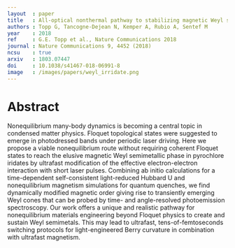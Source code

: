 ```yaml
---
layout  : paper
title   : All-optical nonthermal pathway to stabilizing magnetic Weyl semimetals in pyrochlore iridates
authors : Topp G, Tancogne-Dejean N, Kemper A, Rubio A, Sentef M
year    : 2018
ref     : G.E. Topp et al., Nature Communications 2018
journal : Nature Communications 9, 4452 (2018)
ncsu    : true
arxiv   : 1803.07447
doi     : 10.1038/s41467-018-06991-8
image   : /images/papers/weyl_irridate.png
---
```


# Abstract

Nonequilibrium many-body dynamics is becoming a central topic in condensed matter physics. Floquet topological states were suggested to emerge in photodressed bands under periodic laser driving. Here we propose a viable nonequilibrium route without requiring coherent Floquet states to reach the elusive magnetic Weyl semimetallic phase in pyrochlore iridates by ultrafast modification of the effective electron-electron interaction with short laser pulses. Combining ab initio calculations for a time-dependent self-consistent light-reduced Hubbard U and nonequilibrium magnetism simulations for quantum quenches, we find dynamically modified magnetic order giving rise to transiently emerging Weyl cones that can be probed by time- and angle-resolved photoemission spectroscopy. Our work offers a unique and realistic pathway for nonequilibrium materials engineering beyond Floquet physics to create and sustain Weyl semimetals. This may lead to ultrafast, tens-of-femtoseconds switching protocols for light-engineered Berry curvature in combination with ultrafast magnetism.
